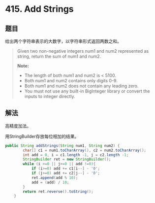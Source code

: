 # 415. Add Strings

## 题目

给出两个字符串表示的大数字，以字符串形式返回两数之和。

>Given two non-negative integers num1 and num2 represented as string, return the sum of num1 and num2.
>
>**Note:**
>
> - The length of both num1 and num2 is < 5100.
> - Both num1 and num2 contains only digits 0-9.
> - Both num1 and num2 does not contain any leading zero.
> - You must not use any built-in BigInteger library or convert the inputs to integer directly.

## 解法

高精度加法。

用StringBuilder存放每位相加的结果。

```java
public String addStrings(String num1, String num2) {
        char[] c1 = num1.toCharArray(), c2 = num2.toCharArray();
        int add = 0, i = c1.length -1, j = c2.length -1;
        StringBuilder ret = new StringBuilder();
        while (i >=0 || j>=0 || add !=0){
            if (i>=0) add += c1[i--] - '0';
            if (j>=0) add += c2[j--] - '0';
            ret.append(add % 10);
            add = (add) / 10;
        }
        return ret.reverse().toString();
    }
```
